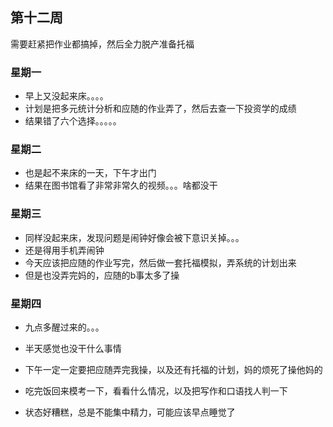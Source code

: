## 第十二周

需要赶紧把作业都搞掉，然后全力脱产准备托福

### 星期一

- 早上又没起来床。。。。
- 计划是把多元统计分析和应随的作业弄了，然后去查一下投资学的成绩
- 结果错了六个选择。。。。。

### 星期二

- 也是起不来床的一天，下午才出门
- 结果在图书馆看了非常非常久的视频。。。啥都没干

### 星期三

- 同样没起来床，发现问题是闹钟好像会被下意识关掉。。。
- 还是得用手机弄闹钟
- 今天应该把应随的作业写完，然后做一套托福模拟，弄系统的计划出来
- 但是也没弄完妈的，应随的b事太多了操

### 星期四

- 九点多醒过来的。。。
- 半天感觉也没干什么事情
- 下午一定一定要把应随弄完我操，以及还有托福的计划，妈的烦死了操他妈的
- 吃完饭回来模考一下，看看什么情况，以及把写作和口语找人判一下

- 状态好糟糕，总是不能集中精力，可能应该早点睡觉了
